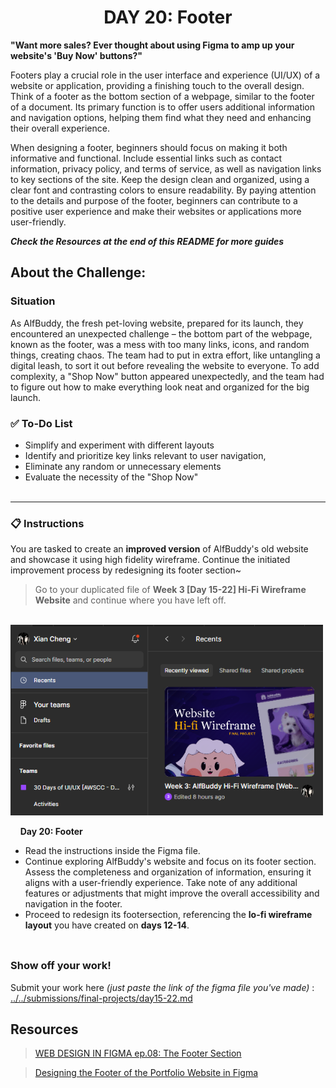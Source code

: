 **<h1 align="center"> DAY 20: Footer </h1>**
**"Want more sales? Ever thought about using Figma to amp up your website's 'Buy Now' buttons?"**

Footers play a crucial role in the user interface and experience (UI/UX) of a website or application, providing a finishing touch to the overall design. Think of a footer as the bottom section of a webpage, similar to the footer of a document. Its primary function is to offer users additional information and navigation options, helping them find what they need and enhancing their overall experience.

When designing a footer, beginners should focus on making it both informative and functional. Include essential links such as contact information, privacy policy, and terms of service, as well as navigation links to key sections of the site. Keep the design clean and organized, using a clear font and contrasting colors to ensure readability. By paying attention to the details and purpose of the footer, beginners can contribute to a positive user experience and make their websites or applications more user-friendly.

_**Check the Resources at the end of this README for more guides**_

## **About the Challenge:**

**<h3>Situation</h3>**

As AlfBuddy, the fresh pet-loving website, prepared for its launch, they encountered an unexpected challenge – the bottom part of the webpage, known as the footer, was a mess with too many links, icons, and random things, creating chaos. The team had to put in extra effort, like untangling a digital leash, to sort it out before revealing the website to everyone. To add complexity, a "Shop Now" button appeared unexpectedly, and the team had to figure out how to make everything look neat and organized for the big launch.

### ✅ To-Do List

-   Simplify and experiment with different layouts
-   Identify and prioritize key links relevant to user navigation,
-   Eliminate any random or unnecessary elements
-   Evaluate the necessity of the "Shop Now"
<br><br>
<hr>

**<h3>📋 Instructions</h3>**

You are tasked to create an **improved version** of AlfBuddy's old website and showcase it using high fidelity wireframe. Continue the initiated improvement process by redesigning its footer section~

> Go to your duplicated file of **Week 3 [Day 15-22] Hi-Fi Wireframe Website** and continue where you have left off.

&nbsp;&nbsp;&nbsp;&nbsp;&nbsp;&nbsp;&nbsp;&nbsp;<img src="../assets/tutorials/../../../assets/tutorials/Day16.png" width="500" alt="Instruction"/>
<br/>


&nbsp;&nbsp;&nbsp;&nbsp;**Day 20: Footer**<br/>

-   Read the instructions inside the Figma file.
-   Continue exploring AlfBuddy's website and focus on its footer section. Assess the completeness and organization of information, ensuring it aligns with a user-friendly experience. Take note of any additional features or adjustments that might improve the overall accessibility and navigation in the footer.
-   Proceed to redesign its footersection, referencing the **lo-fi wireframe layout** you have created on **days 12-14**.
    <br><br>

##

**<h3>Show off your work!</h3>**

Submit your work here _(just paste the link of the figma file you've made)_ : <a href ="../../submissions/final-projects/day15-22.md" target="_blank">../../submissions/final-projects/day15-22.md</a>

## Resources

> <a href="https://youtu.be/tXcRy24Nejo" target="_blank">WEB DESIGN IN FIGMA ep.08: The Footer Section</a>

> <a href="https://youtu.be/Vu_hCvQnuAw?si=NvOdYK4B-jFOLeDO" target="_blank">Designing the Footer of the Portfolio Website in Figma</a>
